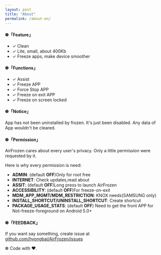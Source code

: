 ```yaml
---
layout: post
title: "About"
permalink: /about-en/
---
```


#### ❆「Feature」

* ✓ Clean
* ✓ Lite, small, about 400Kb
* ✓ Freeze apps, make device smoother

#### ❆「Functions」

* ✓ Assist
* ✓ Freeze APP
* ✓ Force Stop APP
* ✓ Freeze on exit APP
* ✓ Freeze on screen locked

#### ❆「Notice」

App has not been uninstalled by frozen. It's just been disabled. Any data of App wouldn't be cleared.

#### ❆「Permission」

AirFrozen cares about every user's privacy. Only a little permission were requested by it. 

Here is why every permission is need:

* **ADMIN**: (default **OFF**)Only for root free
* **INTERNET**: Check updates,read about
* **ASSIT**: (default **OFF**)Long press to launch AirFrozen
* **ACCESSIBILITY**: (default **OFF**)For freeze-on-exit
* **MDM_APP_MGMT/MDM_RESTRICTION**: KNOX needs(SAMSUNG only)
* **INSTALL_SHORTCUT/UNINSTALL_SHORTCUT**: Create shortcut
* **PACKAGE_USAGE_STATS**: (default **OFF**) Need to get the front APP for Not-freeze-foreground on Android 5.0+


#### ❆「FEEDBACK」

If you want say something, create issue at [github.com/hyongbai/AirFrozen/issues](https://github.com/hyongbai/AirFrozen/issues)

❆ Code with ❤︎.